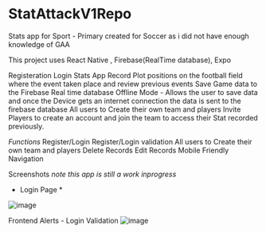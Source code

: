# StatAttackV1Repo

Stats app for Sport - Primary created for Soccer as i did not have enough knowledge of GAA

This project uses React Native , Firebase(RealTime database), Expo  


Registeration 
Login 
Stats App Record 
Plot positions on the football field where the event taken place and review previous events 
Save Game data to the Firebase Real time database
Offline Mode - Allows the user to save data and once the Device gets an internet connection the data is sent to the firebase database
All users to Create their own team and players 
Invite Players to create an account and join the team to access their Stat recorded previously.


*Functions*
Register/Login
Register/Login validation
All users to Create their own team and players 
Delete Records
Edit Records
Mobile Friendly Navigation



Screenshots *note this app is still a work inprogress*

* Login Page *


![image](https://github.com/ConorHoey22/StatAttackV1Repo/assets/43609586/8ec9c1e7-7736-4e21-b069-d5d29fedb3cd)


Frontend 
Alerts - Login Validation 
![image](https://github.com/ConorHoey22/StatAttackV1Repo/assets/43609586/422b6fc9-3a6e-442e-97ad-f9e256ab5965)

